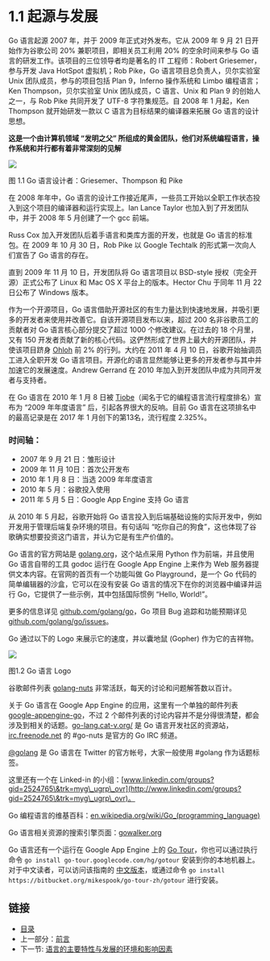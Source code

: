 # 1.1 起源与发展

Go 语言起源 2007 年，并于 2009 年正式对外发布。它从 2009 年 9 月 21 日开始作为谷歌公司 20% 兼职项目，即相关员工利用 20% 的空余时间来参与 Go 语言的研发工作。该项目的三位领导者均是著名的 IT 工程师：Robert Griesemer，参与开发 Java HotSpot 虚拟机；Rob Pike，Go 语言项目总负责人，贝尔实验室 Unix 团队成员，参与的项目包括 Plan 9，Inferno 操作系统和 Limbo 编程语言；Ken Thompson，贝尔实验室 Unix 团队成员，C 语言、Unix 和 Plan 9 的创始人之一，与 Rob Pike 共同开发了 UTF-8 字符集规范。自 2008 年 1 月起，Ken Thompson 就开始研发一款以 C 语言为目标结果的编译器来拓展 Go 语言的设计思想。

**这是一个由计算机领域 “发明之父” 所组成的黄金团队，他们对系统编程语言，操作系统和并行都有着非常深刻的见解**

![](images/1.1.designers\_of\_Go.jpg)

图 1.1 Go 语言设计者：Griesemer、Thompson 和 Pike

在 2008 年年中，Go 语言的设计工作接近尾声，一些员工开始以全职工作状态投入到这个项目的编译器和运行实现上。Ian Lance Taylor 也加入到了开发团队中，并于 2008 年 5 月创建了一个 gcc 前端。

Russ Cox 加入开发团队后着手语言和类库方面的开发，也就是 Go 语言的标准包。在 2009 年 10 月 30 日，Rob Pike 以 Google Techtalk 的形式第一次向人们宣告了 Go 语言的存在。

直到 2009 年 11 月 10 日，开发团队将 Go 语言项目以 BSD-style 授权（完全开源）正式公布了 Linux 和 Mac OS X 平台上的版本。Hector Chu 于同年 11 月 22 日公布了 Windows 版本。

作为一个开源项目，Go 语言借助开源社区的有生力量达到快速地发展，并吸引更多的开发者来使用并改善它。自该开源项目发布以来，超过 200 名非谷歌员工的贡献者对 Go 语言核心部分提交了超过 1000 个修改建议。在过去的 18 个月里，又有 150 开发者贡献了新的核心代码。这俨然形成了世界上最大的开源团队，并使该项目跻身 [Ohloh](http://www.ohloh.net) 前 2% 的行列。大约在 2011 年 4 月 10 日，谷歌开始抽调员工进入全职开发 Go 语言项目。开源化的语言显然能够让更多的开发者参与其中并加速它的发展速度。Andrew Gerrand 在 2010 年加入到开发团队中成为共同开发者与支持者。

在 Go 语言在 2010 年 1 月 8 日被 [Tiobe](http://www.tiobe.com)（闻名于它的编程语言流行程度排名）宣布为 “2009 年年度语言” 后，引起各界很大的反响。目前 Go 语言在这项排名中的最高记录是在 2017 年 1 月创下的第13名，流行程度 2.325%。

### 时间轴：

* 2007 年 9 月 21 日：雏形设计
* 2009 年 11 月 10日：首次公开发布
* 2010 年 1 月 8 日：当选 2009 年年度语言
* 2010 年 5 月：谷歌投入使用
* 2011 年 5 月 5 日：Google App Engine 支持 Go 语言

从 2010 年 5 月起，谷歌开始将 Go 语言投入到后端基础设施的实际开发中，例如开发用于管理后端复杂环境的项目。有句话叫 “吃你自己的狗食”，这也体现了谷歌确实想要投资这门语言，并认为它是有生产价值的。

Go 语言的官方网站是 [golang.org](http://golang.org)，这个站点采用 Python 作为前端，并且使用 Go 语言自带的工具 godoc 运行在 Google App Engine 上来作为 Web 服务器提供文本内容。在官网的首页有一个功能叫做 Go Playground，是一个 Go 代码的简单编辑器的沙盒，它可以在没有安装 Go 语言的情况下在你的浏览器中编译并运行 Go，它提供了一些示例，其中包括国际惯例 “Hello, World!”。

更多的信息详见 [github.com/golang/go](https://github.com/golang/go)，Go 项目 Bug 追踪和功能预期详见 [github.com/golang/go/issues](https://github.com/golang/go/issues)。

Go 通过以下的 Logo 来展示它的速度，并以囊地鼠 (Gopher) 作为它的吉祥物。

![](images/1.2.Go\_logo.jpg)

图1.2 Go 语言 Logo

谷歌邮件列表 [golang-nuts](http://groups.google.com/group/golang-nuts/) 非常活跃，每天的讨论和问题解答数以百计。

关于 Go 语言在 Google App Engine 的应用，这里有一个单独的邮件列表 [google-appengine-go](https://groups.google.com/forum/#!forum/google-appengine-go)，不过 2 个邮件列表的讨论内容并不是分得很清楚，都会涉及到相关的话题。[go-lang.cat-v.org/](http://go-lang.cat-v.org/) 是 Go 语言开发社区的资源站，[irc.freenode.net](http://irc.freenode.net) 的 #go-nuts 是官方的 Go IRC 频道。

[@golang](https://twitter.com/golang) 是 Go 语言在 Twitter 的官方帐号，大家一般使用 #golang 作为话题标签。

这里还有一个在 Linked-in 的小组：[www.linkedin.com/groups?gid=2524765\&trk=myg\_ugrp\_ovr](http://www.linkedin.com/groups?gid=2524765\&trk=myg\_ugrp\_ovr)。

Go 编程语言的维基百科：[en.wikipedia.org/wiki/Go\_(programming\_language)](http://en.wikipedia.org/wiki/Go\_\(programming\_language\))

Go 语言相关资源的搜索引擎页面：[gowalker.org](https://gowalker.org)

Go 语言还有一个运行在 Google App Engine 上的 [Go Tour](http://tour.golang.org/)，你也可以通过执行命令 `go install go-tour.googlecode.com/hg/gotour` 安装到你的本地机器上。对于中文读者，可以访问该指南的 [中文版本](https://tour.go-zh.org/welcome/1)，或通过命令 `go install https://bitbucket.org/mikespook/go-tour-zh/gotour` 进行安装。

## 链接

* [目录](directory.md)
* 上一部分：[前言](preface.md)
* 下一节: [语言的主要特性与发展的环境和影响因素](01.2.md)
